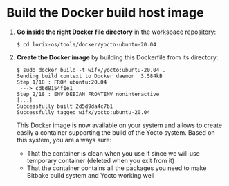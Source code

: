 # Build the Docker build host image

1. **Go inside the right Docker file directory** in the workspace repository:<br />
   ```shell
   $ cd lorix-os/tools/docker/yocto-ubuntu-20.04
   ```

2. **Create the Docker image** by building this Dockerfile from its directory:
   ```shell
   $ sudo docker build -t wifx/yocto:ubuntu-20.04 .
   Sending build context to Docker daemon  3.584kB
   Step 1/18 : FROM ubuntu:20.04
    ---> cd6d8154f1e1
   Step 2/18 : ENV DEBIAN_FRONTENV noninteractive
   [...]
   Successfully built 2d5d9da4c7b1
   Successfully tagged wifx/yocto:ubuntu-20.04
   ```
   This Docker image is now available on your system and allows to create easily a container supporting the build of the Yocto system. Based on this system, you are always sure:
     * That the container is clean when you use it since we will use temporary container (deleted when you exit from it)
     * That the container contains all the packages you need to make Bitbake build system and Yocto working well

